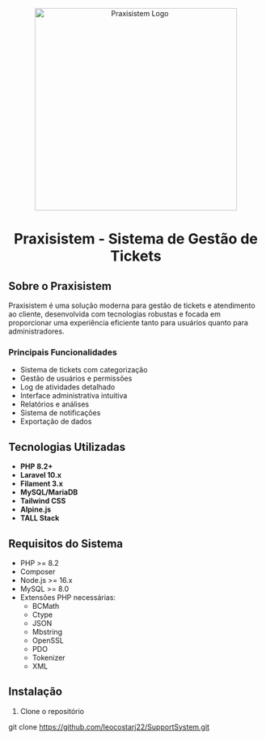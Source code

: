 <p align="center">
    <img src="public/images/logo.png" width="400" alt="Praxisistem Logo">
</p>

<h1 align="center">Praxisistem - Sistema de Gestão de Tickets</h1>

## Sobre o Praxisistem

Praxisistem é uma solução moderna para gestão de tickets e atendimento ao cliente, desenvolvida com tecnologias robustas e focada em proporcionar uma experiência eficiente tanto para usuários quanto para administradores.

### Principais Funcionalidades

- Sistema de tickets com categorização
- Gestão de usuários e permissões
- Log de atividades detalhado
- Interface administrativa intuitiva
- Relatórios e análises
- Sistema de notificações
- Exportação de dados

## Tecnologias Utilizadas

- **PHP 8.2+**
- **Laravel 10.x**
- **Filament 3.x**
- **MySQL/MariaDB**
- **Tailwind CSS**
- **Alpine.js**
- **TALL Stack**

## Requisitos do Sistema

- PHP >= 8.2
- Composer
- Node.js >= 16.x
- MySQL >= 8.0
- Extensões PHP necessárias:
  - BCMath
  - Ctype
  - JSON
  - Mbstring
  - OpenSSL
  - PDO
  - Tokenizer
  - XML

## Instalação

1. Clone o repositório

git clone https://github.com/leocostarj22/SupportSystem.git


